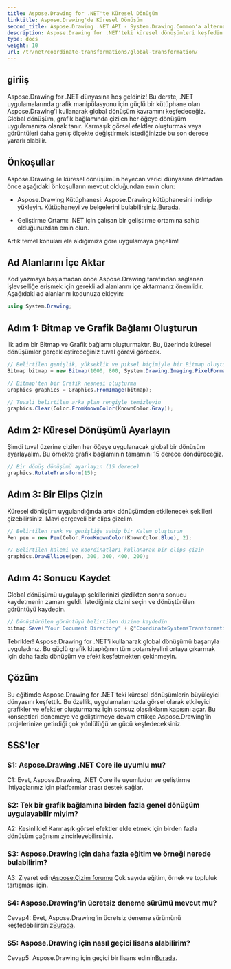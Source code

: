 ```yaml
---
title: Aspose.Drawing for .NET'te Küresel Dönüşüm
linktitle: Aspose.Drawing'de Küresel Dönüşüm
second_title: Aspose.Drawing .NET API - System.Drawing.Common'a alternatif
description: Aspose.Drawing for .NET'teki küresel dönüşümleri keşfedin ve kolaylıkla çarpıcı grafikler oluşturun. Sorunsuz bir deneyim için adım adım kılavuzumuzu izleyin.
type: docs
weight: 10
url: /tr/net/coordinate-transformations/global-transformation/
---
```

## giriiş

Aspose.Drawing for .NET dünyasına hoş geldiniz! Bu derste, .NET uygulamalarında grafik manipülasyonu için güçlü bir kütüphane olan Aspose.Drawing'i kullanarak global dönüşüm kavramını keşfedeceğiz. Global dönüşüm, grafik bağlamında çizilen her öğeye dönüşüm uygulamanıza olanak tanır. Karmaşık görsel efektler oluşturmak veya görüntüleri daha geniş ölçekte değiştirmek istediğinizde bu son derece yararlı olabilir.

## Önkoşullar

Aspose.Drawing ile küresel dönüşümün heyecan verici dünyasına dalmadan önce aşağıdaki önkoşulların mevcut olduğundan emin olun:

-  Aspose.Drawing Kütüphanesi: Aspose.Drawing kütüphanesini indirip yükleyin. Kütüphaneyi ve belgelerini bulabilirsiniz.[Burada](https://reference.aspose.com/drawing/net/).

- Geliştirme Ortamı: .NET için çalışan bir geliştirme ortamına sahip olduğunuzdan emin olun.

Artık temel konuları ele aldığımıza göre uygulamaya geçelim!

## Ad Alanlarını İçe Aktar

Kod yazmaya başlamadan önce Aspose.Drawing tarafından sağlanan işlevselliğe erişmek için gerekli ad alanlarını içe aktarmanız önemlidir. Aşağıdaki ad alanlarını kodunuza ekleyin:

```csharp
using System.Drawing;
```

## Adım 1: Bitmap ve Grafik Bağlamı Oluşturun

İlk adım bir Bitmap ve Grafik bağlamı oluşturmaktır. Bu, üzerinde küresel dönüşümler gerçekleştireceğiniz tuval görevi görecek.

```csharp
// Belirtilen genişlik, yükseklik ve piksel biçimiyle bir Bitmap oluşturun
Bitmap bitmap = new Bitmap(1000, 800, System.Drawing.Imaging.PixelFormat.Format32bppPArgb);

// Bitmap'ten bir Grafik nesnesi oluşturma
Graphics graphics = Graphics.FromImage(bitmap);

// Tuvali belirtilen arka plan rengiyle temizleyin
graphics.Clear(Color.FromKnownColor(KnownColor.Gray));
```

## Adım 2: Küresel Dönüşümü Ayarlayın

Şimdi tuval üzerine çizilen her öğeye uygulanacak global bir dönüşüm ayarlayalım. Bu örnekte grafik bağlamının tamamını 15 derece döndüreceğiz.

```csharp
// Bir dönüş dönüşümü ayarlayın (15 derece)
graphics.RotateTransform(15);
```

## Adım 3: Bir Elips Çizin

Küresel dönüşüm uygulandığında artık dönüşümden etkilenecek şekilleri çizebilirsiniz. Mavi çerçeveli bir elips çizelim.

```csharp
// Belirtilen renk ve genişliğe sahip bir Kalem oluşturun
Pen pen = new Pen(Color.FromKnownColor(KnownColor.Blue), 2);

// Belirtilen kalemi ve koordinatları kullanarak bir elips çizin
graphics.DrawEllipse(pen, 300, 300, 400, 200);
```

## Adım 4: Sonucu Kaydet

Global dönüşümü uygulayıp şekillerinizi çizdikten sonra sonucu kaydetmenin zamanı geldi. İstediğiniz dizini seçin ve dönüştürülen görüntüyü kaydedin.

```csharp
// Dönüştürülen görüntüyü belirtilen dizine kaydedin
bitmap.Save("Your Document Directory" + @"CoordinateSystemsTransformations\GlobalTransformation_out.png");
```

Tebrikler! Aspose.Drawing for .NET'i kullanarak global dönüşümü başarıyla uyguladınız. Bu güçlü grafik kitaplığının tüm potansiyelini ortaya çıkarmak için daha fazla dönüşüm ve efekt keşfetmekten çekinmeyin.

## Çözüm

Bu eğitimde Aspose.Drawing for .NET'teki küresel dönüşümlerin büyüleyici dünyasını keşfettik. Bu özellik, uygulamalarınızda görsel olarak etkileyici grafikler ve efektler oluşturmanız için sonsuz olasılıkların kapısını açar. Bu konseptleri denemeye ve geliştirmeye devam ettikçe Aspose.Drawing'in projelerinize getirdiği çok yönlülüğü ve gücü keşfedeceksiniz.

## SSS'ler

### S1: Aspose.Drawing .NET Core ile uyumlu mu?

C1: Evet, Aspose.Drawing, .NET Core ile uyumludur ve geliştirme ihtiyaçlarınız için platformlar arası destek sağlar.

### S2: Tek bir grafik bağlamına birden fazla genel dönüşüm uygulayabilir miyim?

A2: Kesinlikle! Karmaşık görsel efektler elde etmek için birden fazla dönüşüm çağrısını zincirleyebilirsiniz.

### S3: Aspose.Drawing için daha fazla eğitim ve örneği nerede bulabilirim?

 A3: Ziyaret edin[Aspose.Çizim forumu](https://forum.aspose.com/c/diagram/17) Çok sayıda eğitim, örnek ve topluluk tartışması için.

### S4: Aspose.Drawing'in ücretsiz deneme sürümü mevcut mu?

Cevap4: Evet, Aspose.Drawing'in ücretsiz deneme sürümünü keşfedebilirsiniz[Burada](https://releases.aspose.com/).

### S5: Aspose.Drawing için nasıl geçici lisans alabilirim?

 Cevap5: Aspose.Drawing için geçici bir lisans edinin[Burada](https://purchase.aspose.com/temporary-license/).